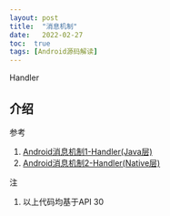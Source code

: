 ```yaml
---
layout: post
title:  "消息机制"
date:   2022-02-27
toc:  true
tags: [Android源码解读]
---
```

Handler

## 介绍





参考

1. [Android消息机制1-Handler(Java层)](http://gityuan.com/2015/12/26/handler-message-framework/)
1. [Android消息机制2-Handler(Native层)](http://gityuan.com/2015/12/27/handler-message-native/)

注

1. 以上代码均基于API 30

